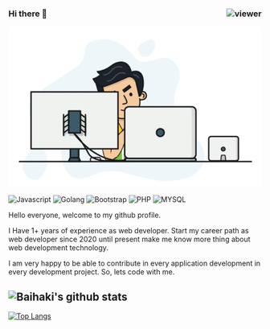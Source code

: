 ### Hi there 👋 <img align="right" src="https://komarev.com/ghpvc/?username=azhe403&style=for-the-badge" alt="viewer" />

![Header Image](https://github.com/Baihaki123/Baihaki123/blob/main/fullstack.gif)
<p>
  <img alt="Javascript" src="https://img.shields.io/badge/javascript%20-%23323330.svg?&style=for-the-badge&logo=javascript&logoColor=%23F7DF1E" />
  <img alt="Golang" src="https://img.shields.io/badge/-Go-45b8d8?style=for-the-badge&logo=go&logoColor=white" />
  <img alt="Bootstrap" src="https://img.shields.io/badge/bootstrap%20-%23563D7C.svg?&style=for-the-badge&logo=bootstrap&logoColor=white"/>
  <img alt="PHP" src="https://img.shields.io/badge/PHP%20-%23563D7C.svg?&style=for-the-badge&logo=php&logoColor=white"/>
  <img alt="MYSQL" src="https://img.shields.io/badge/-Mysql-45b8d8?style=for-the-badge&logo=mysql&logoColor=white"/>
</p>

Hello everyone, welcome to my github profile.

I Have 1+ years of experience as web developer. Start my career path as web developer since 2020 until present make me know more thing about web development technology.

I am very happy to be able to contribute in every application development in every development project. So, lets code with me.

![Baihaki's github stats](https://github-readme-stats.vercel.app/api?username=baihaki123&count_private=true&show_icons=true&theme=react)
------
[![Top Langs](https://github-readme-stats.vercel.app/api/top-langs/?username=baihaki123)](https://github.com/anuraghazra/github-readme-stats)

<!--
**Baihaki123/Baihaki123** is a ✨ _special_ ✨ repository because its `README.md` (this file) appears on your GitHub profile.

Here are some ideas to get you started:

- 🔭 I’m currently working on ...
- 🌱 I’m currently learning ...
- 👯 I’m looking to collaborate on ...
- 🤔 I’m looking for help with ...
- 💬 Ask me about ...
- 📫 How to reach me: ...
- 😄 Pronouns: ...
- ⚡ Fun fact: ...
-->
